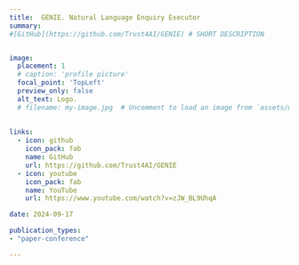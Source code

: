 ```yaml
---
title:  GENIE. Natural Language Enquiry Executor
summary:  
#[GitHub](https://github.com/Trust4AI/GENIE) # SHORT DESCRIPTION


image: 
  placement: 1
  # caption: 'profile picture'
  focal_point: 'TopLeft'
  preview_only: false
  alt_text: Logo.
  # filename: my-image.jpg  # Uncomment to load an image from `assets/media/` instead.
  
  
links:
  - icon: github 
    icon_pack: fab
    name: GitHub
    url: https://github.com/Trust4AI/GENIE
  - icon: youtube
    icon_pack: fab
    name: YouTube
    url: https://www.youtube.com/watch?v=zJW_BL9UhqA

date: 2024-09-17

publication_types: 
- "paper-conference"

---
```



